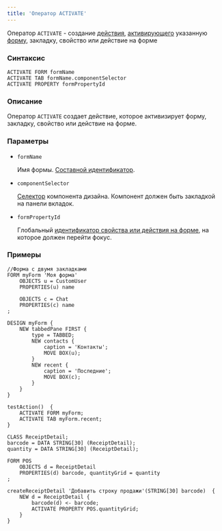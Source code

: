 ```yaml
---
title: 'Оператор ACTIVATE'
---
```


Оператор `ACTIVATE` - создание [действия](Actions.md), [активирующего](Activation_ACTIVATE.md) указанную [форму](Forms.md), закладку, свойство или действие на форме

### Синтаксис 

```
ACTIVATE FORM formName
ACTIVATE TAB formName.componentSelector
ACTIVATE PROPERTY formPropertyId
```

### Описание

Оператор `ACTIVATE` создает действие, которое активизирует форму, закладку, свойство или действие на форме.

### Параметры

- `formName`

    Имя формы. [Составной идентификатор](IDs.md#cid).

- `componentSelector`

    [Селектор](DESIGN_statement.md#selector) компонента дизайна. Компонент должен быть закладкой на панели вкладок.

- `formPropertyId`

    Глобальный [идентификатор свойства или действия на форме](IDs.md#formpropertyid), на которое должен перейти фокус.

### Примеры

```lsf
//Форма с двумя закладками
FORM myForm 'Моя форма'
    OBJECTS u = CustomUser
    PROPERTIES(u) name

    OBJECTS c = Chat
    PROPERTIES(c) name
;

DESIGN myForm {
    NEW tabbedPane FIRST {
        type = TABBED;
        NEW contacts {
            caption = 'Контакты';
            MOVE BOX(u);
        }
        NEW recent {
            caption = 'Последние';
            MOVE BOX(c);
        }
    }
}

testAction()  {
    ACTIVATE FORM myForm;
    ACTIVATE TAB myForm.recent;
}

CLASS ReceiptDetail;
barcode = DATA STRING[30] (ReceiptDetail);
quantity = DATA STRING[30] (ReceiptDetail);

FORM POS
    OBJECTS d = ReceiptDetail
    PROPERTIES(d) barcode, quantityGrid = quantity
;

createReceiptDetail 'Добавить строку продажи'(STRING[30] barcode)  {
    NEW d = ReceiptDetail {
        barcode(d) <- barcode;
        ACTIVATE PROPERTY POS.quantityGrid;
    }
}
```
